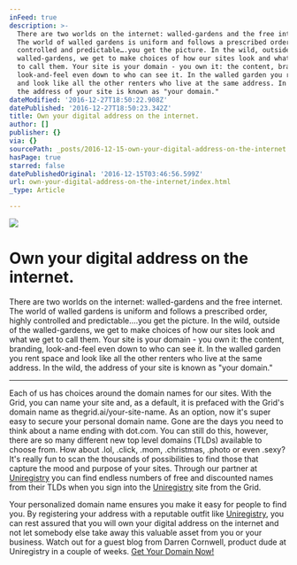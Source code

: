 ```yaml
---
inFeed: true
description: >-
  There are two worlds on the internet: walled-gardens and the free internet.
  The world of walled gardens is uniform and follows a prescribed order, highly
  controlled and predictable….you get the picture. In the wild, outside of the
  walled-gardens, we get to make choices of how our sites look and what we get
  to call them. Your site is your domain - you own it: the content, branding,
  look-and-feel even down to who can see it. In the walled garden you rent space
  and look like all the other renters who live at the same address. In the wild,
  the address of your site is known as "your domain."
dateModified: '2016-12-27T18:50:22.908Z'
datePublished: '2016-12-27T18:50:23.342Z'
title: Own your digital address on the internet.
author: []
publisher: {}
via: {}
sourcePath: _posts/2016-12-15-own-your-digital-address-on-the-internet.md
hasPage: true
starred: false
datePublishedOriginal: '2016-12-15T03:46:56.599Z'
url: own-your-digital-address-on-the-internet/index.html
_type: Article

---
```

![](https://the-grid-user-content.s3-us-west-2.amazonaws.com/a55f6316-f6e9-4d05-824b-8381025c98f3.gif)

# **Own your digital address on the internet.**

There are two worlds on the internet: walled-gardens and the free internet. The world of walled gardens is uniform and follows a prescribed order, highly controlled and predictable....you get the picture. In the wild, outside of the walled-gardens, we get to make choices of how our sites look and what we get to call them. Your site is your domain - you own it: the content, branding, look-and-feel even down to who can see it. In the walled garden you rent space and look like all the other renters who live at the same address. In the wild, the address of your site is known as "your domain."

---

Each of us has choices around the domain names for our sites. With the Grid, you can name your site and, as a default, it is prefaced with the Grid's domain name as thegrid.ai/your-site-name. As an option, now it's super easy to secure your personal domain name. Gone are the days you need to think about a name ending with dot.com. You can still do this, however, there are so many different new top level domains (TLDs) available to choose from. How about .lol, .click, .mom, .christmas, .photo or even .sexy? It's really fun to scan the thousands of possibilities to find those that capture the mood and purpose of your sites. Through our partner at [Uniregistry][0] you can find endless numbers of free and discounted names from their TLDs when you sign into the [Uniregistry][0] site from the Grid.

Your personalized domain name ensures you make it easy for people to find you. By registering your address with a reputable outfit like [Uniregistry][0], you can rest assured that you will own your digital address on the internet and not let somebody else take away this valuable asset from you or your business. Watch out for a guest blog from Darren Cornwell, product dude at Uniregistry in a couple of weeks.
[Get Your Domain Now!][0]

[0]: https://uniregistry.com/thegrid/build-your-website-with-ai